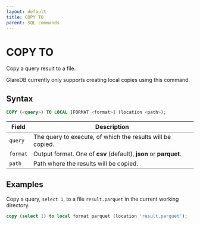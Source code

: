 ```yaml
---
layout: default
title: COPY TO
parent: SQL commands
---
```


# COPY TO

Copy a query result to a file.

GlareDB currently only supports creating local copies using this command.

## Syntax

```sql
COPY (<query>) TO LOCAL [FORMAT <format>] (location <path>);
```

| Field    | Description                                                       |
| -------- | ----------------------------------------------------------------- |
| `query`  | The query to execute, of which the results will be copied.        |
| `format` | Output format. One of **csv** (default), **json** or **parquet**. |
| `path`   | Path where the results will be copied.                            |

## Examples

Copy a query, `select 1`, to a file `result.parquet` in the current working
directory.

```sql
copy (select 1) to local format parquet (location 'result.parquet');
```
